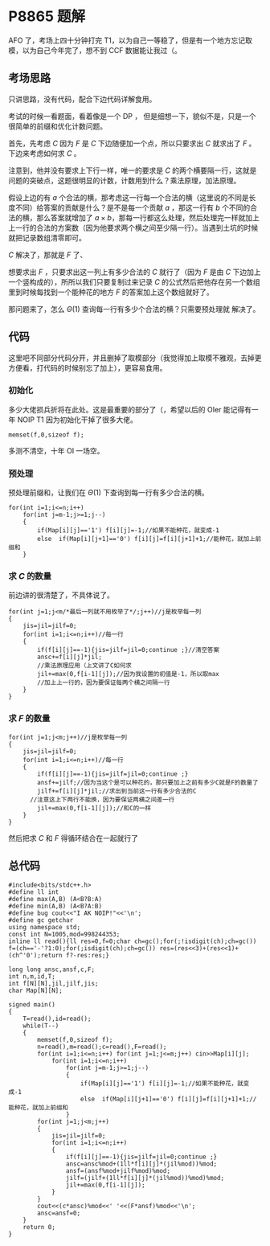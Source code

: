 # P8865 题解

AFO 了，考场上四十分钟打完 T1，以为自己一等稳了，但是有一个地方忘记取模，以为自己今年完了，想不到 CCF  数据能让我过（。

## 考场思路

只讲思路，没有代码，配合下边代码详解食用。

考试的时候一看题面，看着像是一个 DP ， 但是细想一下，貌似不是，只是一个很简单的前缀和优化计数问题。

首先，先考虑 $C$ 因为 $F$ 是  $C$ 下边随便加一个点，所以只要求出 $C$ 就求出了  $F$  。下边来考虑如何求 $C$ 。

注意到，他并没有要求上下行一样，唯一的要求是 $C$ 的两个横要隔一行，这就是问题的突破点，这题很明显的计数，计数用到什么？乘法原理，加法原理。

假设上边的有  $a$ 个合法的横，那考虑这一行每一个合法的横（这里说的不同是长度不同）给答案的贡献是什么？是不是每一个贡献  $a$ ，那这一行有  $b$ 个不同的合法的横，那么答案就增加了  $a  \times  b$，那每一行都这么处理，然后处理完一样就加上上一行的合法的方案数（因为他要求两个横之间至少隔一行）。当遇到土坑的时候就把记录数组清零即可。

 $C$ 解决了，那就是 $F$ 了、
 
 想要求出 $F$ ，只要求出这一列上有多少合法的 $C$ 就行了（因为 $F$ 是由  $C$ 下边加上一个竖构成的），所所以我们只要复制过来记录  $C$ 的公式然后把他存在另一个数组里到时候每找到一个能种花的地方 $F$ 的答案加上这个数组就好了。
 

那问题来了，怎么 $\Theta (1)$ 查询每一行有多少个合法的横？只需要预处理就 解决了。

## 代码

这里吧不同部分代码分开，并且删掉了取模部分（我觉得加上取模不雅观，去掉更方便看，打代码的时候别忘了加上），更容易食用。

### 初始化

多少大佬损兵折将在此处。这是最重要的部分了（，希望以后的 OIer 能记得有一年 NOIP T1 因为初始化干掉了很多大佬。

`memset(f,0,sizeof f);`

多测不清空，十年 OI 一场空。

### 预处理

预处理前缀和，让我们在 $\Theta (1)$ 下查询到每一行有多少合法的横。

```
for(int i=1;i<=n;i++)
	for(int j=m-1;j>=1;j--)
	{
		if(Map[i][j]=='1') f[i][j]=-1;//如果不能种花，就变成-1 
		else  if(Map[i][j+1]=='0') f[i][j]=f[i][j+1]+1;//能种花，就加上前缀和 
	}
```

### 求 $C$ 的数量

前边讲的很清楚了，不具体说了。

```
for(int j=1;j<m/*最后一列就不用枚举了*/;j++)//j是枚举每一列 
{
	jis=jil=jilf=0;
	for(int i=1;i<=n;i++)//每一行 
	{
		if(f[i][j]==-1){jis=jilf=jil=0;continue ;}//清空答案 
		ansc+=f[i][j]*jil;
		//乘法原理应用（上文讲了C如何求 
		jil+=max(0,f[i-1][j]);//因为我设置的初值是-1，所以取max 
		//加上上一行的，因为要保证每两个横之间隔一行 
	}
}
```

### 求 $F$ 的数量

```
for(int j=1;j<m;j++)//j是枚举每一列 
{
	jis=jil=jilf=0;
	for(int i=1;i<=n;i++)//每一行 
	{
		if(f[i][j]==-1){jis=jilf=jil=0;continue ;}
		ansf+=jilf;//因为当这个是可以种花的，那只要加上之前有多少C就是F的数量了 
		jilf+=f[i][j]*jil;//求出到当前这一行有多少合法的C
      //注意这上下两行不能换，因为要保证两横之间差一行
		jil+=max(0,f[i-1][j]);//和C的一样 
	}
}
```


然后把求 $C$ 和 $F$ 得循环结合在一起就行了

## 总代码

```
#include<bits/stdc++.h>
#define ll int
#define max(A,B) (A<B?B:A)
#define min(A,B) (A<B?A:B)
#define bug cout<<"I AK NOIP!"<<'\n';
#define gc getchar
using namespace std;
const int N=1005,mod=998244353;
inline ll read(){ll res=0,f=0;char ch=gc();for(;!isdigit(ch);ch=gc()) f=(ch=='-'?1:0);for(;isdigit(ch);ch=gc()) res=(res<<3)+(res<<1)+(ch^'0');return f?-res:res;}

long long ansc,ansf,c,F;
int n,m,id,T;
int f[N][N],jil,jilf,jis;
char Map[N][N];

signed main()
{
	T=read(),id=read();
	while(T--)
	{
		memset(f,0,sizeof f);
		n=read(),m=read();c=read(),F=read();
		for(int i=1;i<=n;i++) for(int j=1;j<=m;j++) cin>>Map[i][j];
			for(int i=1;i<=n;i++)
				for(int j=m-1;j>=1;j--)
				{
					if(Map[i][j]=='1') f[i][j]=-1;//如果不能种花，就变成-1 
					else  if(Map[i][j+1]=='0') f[i][j]=f[i][j+1]+1;//能种花，就加上前缀和 
				}
		for(int j=1;j<m;j++)
		{
			jis=jil=jilf=0;
			for(int i=1;i<=n;i++)
			{
				if(f[i][j]==-1){jis=jilf=jil=0;continue ;}
				ansc=ansc%mod+(1ll*f[i][j]*(jil%mod))%mod;
				ansf=(ansf%mod+jilf%mod)%mod;
				jilf=(jilf+(1ll*f[i][j]*(jil%mod))%mod)%mod;
				jil+=max(0,f[i-1][j]);
			}
		}
		cout<<(c*ansc)%mod<<' '<<(F*ansf)%mod<<'\n';
		ansc=ansf=0;
	}
	return 0;
}
```
